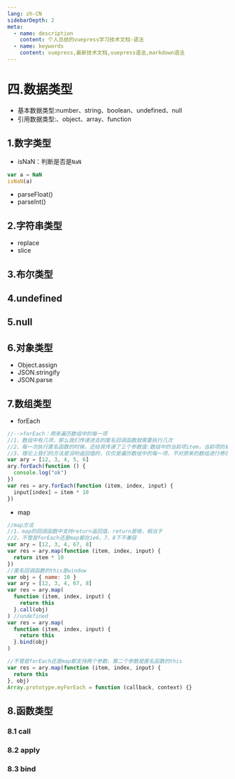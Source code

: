 ```yaml
---
lang: zh-CN
sidebarDepth: 2
meta:
  - name: description
    content: 个人总结的vuepress学习技术文档-语法
  - name: keywords
    content: vuepress,最新技术文档,vuepress语法,markdown语法
---
```


# 四.数据类型

- 基本数据类型:number、string、boolean、undefined、null
- 引用数据类型:、object、array、function

## 1.数字类型

- isNaN：判断是否是`NaN`

```js
var a = NaN
isNaN(a)
```

- parseFloat()
- parseInt()

## 2.字符串类型

- replace
- slice

## 3.布尔类型

## 4.undefined

## 5.null

## 6.对象类型

- Object.assign
- JSON.stringify
- JSON.parse

## 7.数组类型

- forEach

```js
//-->forEach：用来遍历数组中的每一项
//1、数组中有几项，那么我们传递进去的匿名回调函数就需要执行几次
//2、每一次执行匿名函数的时候，还给其传递了三个参数值:数组中的当前项item，当前项的索引index，原始的数组input
//3、理论上我们的方法是没哟返回值的，仅仅是遍历数组中的每一项，不对原来的数组进行修改，但是我们可以通过数组的索引来修改原来的数组
var ary = [12, 3, 4, 5, 6]
ary.forEach(function () {
  console.log("ok")
})
var res = ary.forEach(function (item, index, input) {
  input[index] = item * 10
})
```

- map

```js
//map方法
//1、map的回调函数中支持return返回值，return是啥，相当于
//2、不管是forEach还是map都在ie6、7、8下不兼容
var ary = [12, 3, 4, 67, 8]
var res = ary.map(function (item, index, input) {
  return item * 10
})
//匿名回调函数的this是window
var obj = { name: 10 }
var ary = [12, 3, 4, 67, 8]
var res = ary.map(
  function (item, index, input) {
    return this
  }.call(obj)
) //undefined
var res = ary.map(
  function (item, index, input) {
    return this
  }.bind(obj)
)

//不管是forEach还是map都支持两个参数，第二个参数是匿名函数的this
var res = ary.map(function (item, index, input) {
  return this
}, obj)
Array.prototype.myForEach = function (callback, context) {}
```

## 8.函数类型

### 8.1 call

### 8.2 apply

### 8.3 bind
